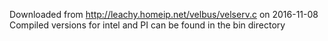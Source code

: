 Downloaded from http://leachy.homeip.net/velbus/velserv.c on 2016-11-08
Compiled versions for intel and PI can be found in the bin directory

